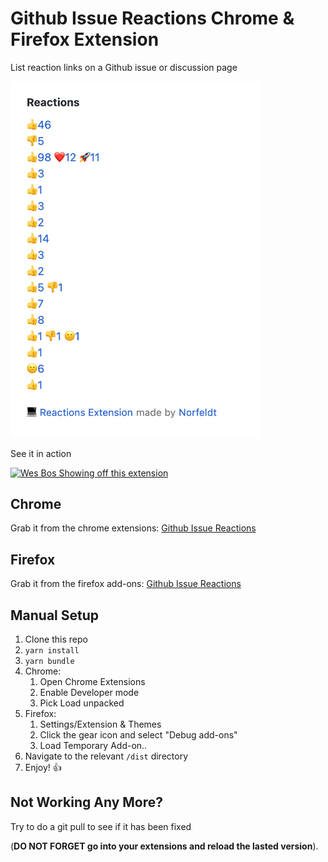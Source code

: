 # Github Issue Reactions Chrome & Firefox Extension
List reaction links on a Github issue or discussion page

<img src="example.png" alt="screenshot example" width="400">

See it in action

[![Wes Bos Showing off this extension](http://img.youtube.com/vi/K4wc818iNDc/0.jpg)](http://www.youtube.com/watch?v=K4wc818iNDc "Video Title")

## Chrome 

Grab it from the chrome extensions: [Github Issue Reactions](https://chrome.google.com/webstore/detail/github-issue-reactions/enekincdenmmbpgkbhflknhaphpajnfd)

## Firefox

Grab it from the firefox add-ons: [Github Issue Reactions](https://addons.mozilla.org/addon/github-issue-reactions/)

## Manual Setup

1. Clone this repo
2. `yarn install`
3. `yarn bundle` 
4. Chrome:
   1. Open Chrome Extensions
   2. Enable Developer mode
   3. Pick Load unpacked
5. Firefox:
   1. Settings/Extension & Themes
   2. Click the gear icon and select "Debug add-ons"
   3. Load Temporary Add-on..
6. Navigate to the relevant `/dist` directory
7. Enjoy! 👍

## Not Working Any More?

Try to do a git pull to see if it has been fixed 

(**DO NOT FORGET go into your extensions and reload the lasted version**).
